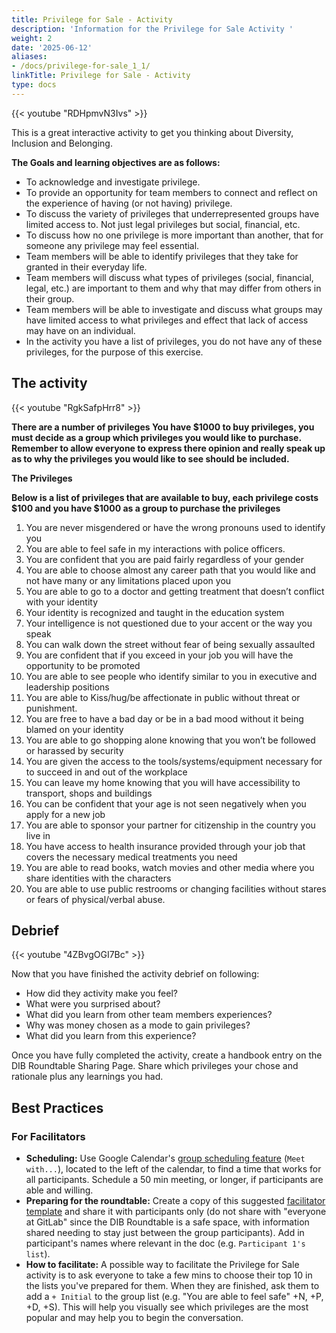 ```yaml
---
title: Privilege for Sale - Activity
description: 'Information for the Privilege for Sale Activity '
weight: 2
date: '2025-06-12'
aliases:
- /docs/privilege-for-sale_1_1/
linkTitle: Privilege for Sale - Activity
type: docs
---
```


{{< youtube "RDHpmvN3Ivs" >}}

This is a great interactive activity to get you thinking about Diversity, Inclusion and Belonging.

**The Goals and learning objectives are as follows:**

- To acknowledge and investigate privilege.
- To provide an opportunity for team members to connect and reflect on the experience of having (or not having) privilege.
- To discuss the variety of privileges that underrepresented groups have limited access to. Not just legal privileges but social, financial, etc.
- To discuss how no one privilege is more important than another, that for someone any privilege may feel essential.
- Team members will be able to identify privileges that they take for granted in their everyday life.
- Team members will discuss what types of privileges (social, financial, legal, etc.) are important to them and why that may differ from others in their group.
- Team members will be able to investigate and discuss what groups may have limited access to what privileges and effect that lack of access may have on an individual.
- In the activity you have a list of privileges, you do not have any of these privileges, for the purpose of this exercise.

## The activity

{{< youtube "RgkSafpHrr8" >}}

**There are a number of privileges
You have $1000 to buy privileges, you must decide as a group which privileges you would like to purchase.
Remember to allow everyone to express there opinion and really speak up as to why the privileges you would like to see should be included.**

**The Privileges**

**Below is a list of privileges that are available to buy, each privilege costs $100 and you have $1000 as a group to purchase the privileges**

1. You are never misgendered or have the wrong pronouns used to identify you
1. You are able to feel safe in my interactions with police officers.
1. You are confident that you are paid fairly regardless of your gender
1. You are able to choose almost any career path that you would like and not have many or any limitations placed upon you
1. You are able to go to a doctor and getting treatment that doesn’t conflict with your identity
1. Your identity is recognized and taught in the education system
1. Your intelligence is not questioned due to your accent or the way you speak
1. You can walk down the street without fear of being sexually assaulted
1. You are confident that if you exceed in your job you will have the opportunity to be promoted
1. You are able to see people who identify similar to you in executive and leadership positions
1. You are able to Kiss/hug/be affectionate in public without threat or punishment.
1. You are free to have a bad day or be in a bad mood without it being blamed on your identity
1. You are able to go shopping alone knowing that you won’t be followed or harassed by security
1. You are given the access to the tools/systems/equipment necessary for to succeed in and out of the workplace
1. You can leave my home knowing that you will have accessibility to transport, shops and buildings
1. You can be confident that your age is not seen negatively when you apply for a new job
1. You are able to sponsor your partner for citizenship in the country you live in
1. You have access to health insurance provided through your job that covers the necessary medical treatments you need
1. You are able to read books, watch movies and other media where you share identities with the characters
1. You are able to use public restrooms or changing facilities without stares or fears of physical/verbal abuse.

## Debrief

{{< youtube "4ZBvgOGI7Bc" >}}

Now that you have finished the activity debrief on following:

- How did they activity make you feel?
- What were you surprised about?
- What did you learn from other team members experiences?
- Why was money chosen as a mode to gain privileges?
- What did you learn from this experience?

Once you have fully completed the activity, create a handbook entry on the DIB Roundtable Sharing Page. Share which privileges your chose and rationale plus any learnings you had.

## Best Practices

### For Facilitators

- **Scheduling:** Use Google Calendar's [group scheduling feature](https://drive.google.com/file/d/1fKQSeuNQc08ZRZf68IioKEhH7E07pec-/view?usp=sharing) (`Meet with...`), located to the left of the calendar, to find a time that works for all participants. Schedule a 50 min meeting, or longer, if participants are able and willing.
- **Preparing for the roundtable:** Create a copy of this suggested [facilitator template](https://docs.google.com/document/d/1BlIYfqtMWIkJUulqZYsgNq5_3bKihdyb5fGOeOpZVxI/edit#) and share it with participants only (do not share with "everyone at GitLab" since the DIB Roundtable is a safe space, with information shared needing to stay just between the group participants). Add in participant's names where relevant in the doc (e.g. `Participant 1's list`).
- **How to facilitate:** A possible way to facilitate the Privilege for Sale activity is to ask everyone to take a few mins to choose their top 10 in the lists you've prepared for them. When they are finished, ask them to add a `+ Initial` to the group list (e.g. "You are able to feel safe" +N, +P, +D, +S). This will help you visually see which privileges are the most popular and may help you to begin the conversation.
